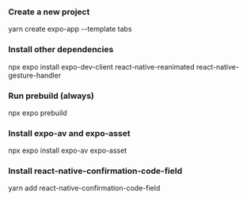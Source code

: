 
### Create a new project

yarn create expo-app --template tabs

### Install other dependencies

npx expo install expo-dev-client react-native-reanimated react-native-gesture-handler

### Run prebuild (always)

npx expo prebuild

### Install expo-av and expo-asset

npx expo install expo-av expo-asset

### Install react-native-confirmation-code-field

yarn add react-native-confirmation-code-field